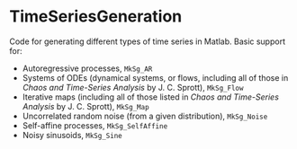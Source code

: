 # TimeSeriesGeneration
Code for generating different types of time series in Matlab.
Basic support for:
* Autoregressive processes, `MkSg_AR`
* Systems of ODEs (dynamical systems, or flows, including all of those in *Chaos and Time-Series Analysis* by J. C. Sprott), `MkSg_Flow`
* Iterative maps (including all of those listed in *Chaos and Time-Series Analysis* by J. C. Sprott), `MkSg_Map`
* Uncorrelated random noise (from a given distribution), `MkSg_Noise`
* Self-affine processes, `MkSg_SelfAffine`
* Noisy sinusoids, `MkSg_Sine`
